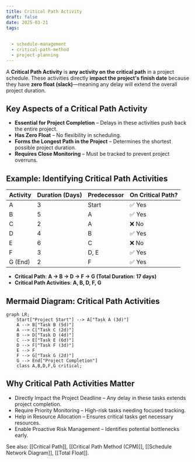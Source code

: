 ```yaml
---
title: Critical Path Activity
draft: false
date: 2025-03-21
tags:
  
  
  - schedule-management
  - critical-path-method
  - project-planning
---
```


A **Critical Path Activity** is **any activity on the critical path** in a project schedule. These activities directly **impact the project's finish date** because they have **zero float (slack)**—meaning any delay will extend the overall project duration.

## **Key Aspects of a Critical Path Activity**
- **Essential for Project Completion** – Delays in these activities push back the entire project.
- **Has Zero Float** – No flexibility in scheduling.
- **Forms the Longest Path in the Project** – Determines the shortest possible project duration.
- **Requires Close Monitoring** – Must be tracked to prevent project overruns.

## **Example: Identifying Critical Path Activities**
| **Activity** | **Duration (Days)** | **Predecessor** | **On Critical Path?** |
|-------------|-----------------|----------------|----------------|
| A          | 3               | Start         | ✅ Yes |
| B          | 5               | A             | ✅ Yes |
| C          | 2               | A             | ❌ No |
| D          | 4               | B             | ✅ Yes |
| E          | 6               | C             | ❌ No |
| F          | 3               | D, E          | ✅ Yes |
| G (End)    | 2               | F             | ✅ Yes |

- **Critical Path**: **A → B → D → F → G (Total Duration: 17 days)**
- **Critical Path Activities**: **A, B, D, F, G**

## **Mermaid Diagram: Critical Path Activities**
```mermaid
graph LR;
    Start["Project Start"] --> A["Task A (3d)"]
    A --> B["Task B (5d)"]
    A --> C["Task C (2d)"]
    B --> D["Task D (4d)"]
    C --> E["Task E (6d)"]
    D --> F["Task F (3d)"]
    E --> F
    F --> G["Task G (2d)"]
    G --> End["Project Completion"]
    class A,B,D,F,G critical;
```

## Why Critical Path Activities Matter

- Directly Impact the Project Deadline – Any delay in these tasks extends project completion.
- Require Priority Monitoring – High-risk tasks needing focused tracking.
- Help in Resource Allocation – Ensures critical tasks get necessary resources.
- Enable Proactive Risk Management – Identifies potential bottlenecks early.

See also: [[Critical Path]], [[Critical Path Method (CPM)]], [[Schedule Network Diagram]], [[Total Float]].